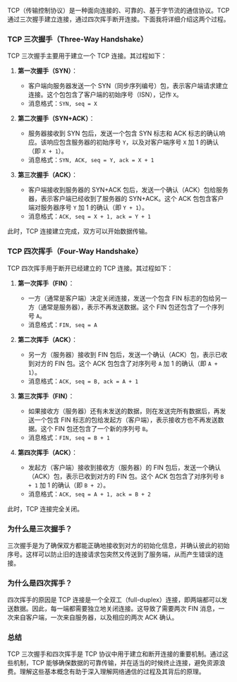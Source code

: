 TCP（传输控制协议）是一种面向连接的、可靠的、基于字节流的通信协议。TCP 通过三次握手建立连接，通过四次挥手断开连接。下面我将详细介绍这两个过程。

### TCP 三次握手（Three-Way Handshake）

TCP 三次握手主要用于建立一个 TCP 连接。其过程如下：

1. **第一次握手（SYN）**：
   - 客户端向服务器发送一个 SYN（同步序列编号）包，表示客户端请求建立连接。这个包包含了客户端的初始序号（ISN），记作 `X`。
   - 消息格式：`SYN, seq = X`

2. **第二次握手（SYN+ACK）**：
   - 服务器接收到 SYN 包后，发送一个包含 SYN 标志和 ACK 标志的确认响应。该响应包含服务器的初始序号 `Y`，以及对客户端序号 `X` 加 1 的确认（即 `X + 1`）。
   - 消息格式：`SYN, ACK, seq = Y, ack = X + 1`

3. **第三次握手（ACK）**：
   - 客户端接收到服务器的 SYN+ACK 包后，发送一个确认（ACK）包给服务器，表示客户端已经收到了服务器的 SYN+ACK。这个 ACK 包包含客户端对服务器序号 `Y` 加 1 的确认（即 `Y + 1`）。
   - 消息格式：`ACK, seq = X + 1, ack = Y + 1`

此时，TCP 连接建立完成，双方可以开始数据传输。

### TCP 四次挥手（Four-Way Handshake）

TCP 四次挥手用于断开已经建立的 TCP 连接。其过程如下：

1. **第一次挥手（FIN）**：
   - 一方（通常是客户端）决定关闭连接，发送一个包含 FIN 标志的包给另一方（通常是服务器），表示不再发送数据。这个 FIN 包还包含了一个序列号 `A`。
   - 消息格式：`FIN, seq = A`

2. **第二次挥手（ACK）**：
   - 另一方（服务器）接收到 FIN 包后，发送一个确认（ACK）包，表示已收到对方的 FIN 包。这个 ACK 包包含了对序列号 `A` 加 1 的确认（即 `A + 1`）。
   - 消息格式：`ACK, seq = B, ack = A + 1`

3. **第三次挥手（FIN）**：
   - 如果接收方（服务器）还有未发送的数据，则在发送完所有数据后，再发送一个包含 FIN 标志的包给发起方（客户端），表示接收方也不再发送数据。这个 FIN 包还包含了一个新的序列号 `B`。
   - 消息格式：`FIN, seq = B + 1`

4. **第四次挥手（ACK）**：
   - 发起方（客户端）接收到接收方（服务器）的 FIN 包后，发送一个确认（ACK）包，表示已收到对方的 FIN 包。这个 ACK 包包含了对序列号 `B + 1` 加 1 的确认（即 `B + 2`）。
   - 消息格式：`ACK, seq = A + 1, ack = B + 2`

此时，TCP 连接完全关闭。

### 为什么是三次握手？

三次握手是为了确保双方都能正确地接收到对方的初始化信息，并确认彼此的初始序号。这样可以防止旧的连接请求包突然又传送到了服务端，从而产生错误的连接。

### 为什么是四次挥手？

四次挥手的原因是 TCP 连接是一个全双工（full-duplex）连接，即两端都可以发送数据。因此，每一端都需要独立地关闭连接。这导致了需要两次 FIN 消息，一次来自客户端，一次来自服务器，以及相应的两次 ACK 确认。

### 总结

TCP 三次握手和四次挥手是 TCP 协议中用于建立和断开连接的重要机制。通过这些机制，TCP 能够确保数据的可靠传输，并在适当的时候终止连接，避免资源浪费。理解这些基本概念有助于深入理解网络通信的过程及其背后的原理。